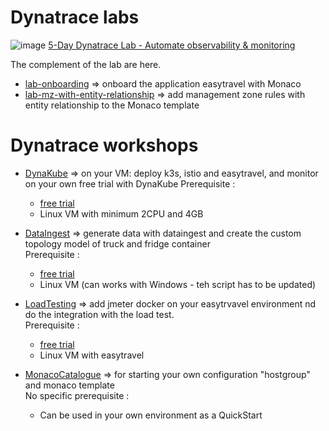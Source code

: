 #  Dynatrace labs
![image](https://user-images.githubusercontent.com/40337213/145724361-890e0ba2-80ce-4b80-bd2b-ce8fd313180e.png)
[5-Day Dynatrace Lab - Automate observability & monitoring](https://dynatrace-my.sharepoint.com/personal/jean_louis_lormeau_dynatrace_com/_layouts/15/onedrive.aspx?id=%2Fpersonal%2Fjean%5Flouis%5Flormeau%5Fdynatrace%5Fcom%2FDocuments%2FTraining%2F5%2DDay%20Dynatrace%20Lab%20%2D%20Automate%20observability%20%26%20monitoring)

The complement of the lab are here.  


- [lab-onboarding](/lab-onboarding) => onboard the application easytravel with Monaco 
- [lab-mz-with-entity-relationship](/lab-mz-with-entity-relationship) => add management zone rules with entity relationship to the Monaco template  

# Dynatrace workshops

- [DynaKube](https://github.com/dynatrace-ace-services/easy-dynakube-deployment) => on your VM:  deploy k3s, istio and easytravel, and monitor on your own free trial with DynaKube 
Prerequisite :   
  - [free trial](https://www.dynatrace.com/trial/)
  - Linux VM with minimum 2CPU and 4GB

- [DataIngest](https://github.com/dynatrace-ace-services/easy-data-ingest) => generate data with dataingest and create the custom topology model of truck and fridge container  
Prerequisite :   
  - [free trial](https://www.dynatrace.com/trial/)
  - Linux VM (can works with Windows - teh script has to be updated)

- [LoadTesting](https://github.com/dynatrace-ace-services/easy-loadtesting-integration) => add jmeter docker on your easytrvavel environment nd do the integration with the load test.   
Prerequisite :   
  - [free trial](https://www.dynatrace.com/trial/)
  - Linux VM with easytravel

- [MonacoCatalogue](https://github.com/dynatrace-ace-services/quickstart-ace-configurator) => for starting your own configuration "hostgroup" and monaco template   
No specific prerequisite :   
  - Can be used in your own environment as a QuickStart

